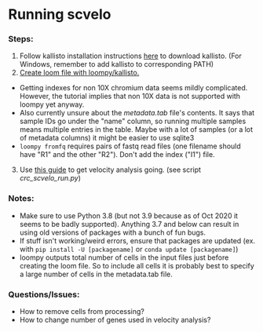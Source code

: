 # Running scvelo
### Steps:
1. Follow kallisto installation instructions [here](https://chmi-sops.github.io/mydoc_kallisto.html) to download kallisto. (For Windows, remember to add kallisto to corresponding PATH)
2. [Create loom file with loompy/kallisto.](https://linnarssonlab.org/loompy/kallisto/index.html)
- Getting indexes for non 10X chromium data seems mildly complicated. However, the tutorial implies that non 10X data is not supported with loompy yet anyway.
- Also currently unsure about the *metadata.tab* file's contents. It says that sample IDs go under the "name" column, so running multiple samples means multiple entries in the table. Maybe with a lot of samples (or a lot of metadata columns) it might be easier to use sqlite3
- `loompy fromfq` requires pairs of fastq read files (one filename should have "R1" and the other "R2"). Don't add the index ("I1") file.
3. Use [this guide](https://scvelo.readthedocs.io/VelocityBasics.html) to get velocity analysis going. (see script *crc_scvelo_run.py*)

### Notes:
- Make sure to use Python 3.8 (but not 3.9 because as of Oct 2020 it seems to be badly supported). Anything 3.7 and below can result in using old versions of packages with a bunch of fun bugs.
- If stuff isn't working/weird errors, ensure that packages are updated (ex. with `pip install -U [packagename]` or `conda update [packagename]`) 
- loompy outputs total number of cells in the input files just before creating the loom file. So to include all cells it is probably best to specify a large number of cells in the metadata.tab file.

### Questions/Issues:
- How to remove cells from processing?
- How to change number of genes used in velocity analysis?
